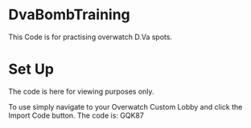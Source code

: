 # DvaBombTraining

This Code is for practising overwatch D.Va spots.

# Set Up

The code is here for viewing purposes only.

To use simply navigate to your Overwatch Custom Lobby and click the Import Code button.
The code is: GQK87
